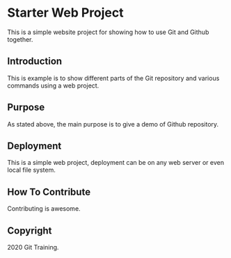 # Starter Web Project

This is a simple website project for showing how to use Git and Github together.

## Introduction

This is example is to show different parts of the Git repository and various commands using a web project.

## Purpose

As stated above, the main purpose is to give a demo of Github repository.

## Deployment

This is  a simple web project, deployment can be on any web server or even local file system. 

## How To Contribute

Contributing is awesome. 

## Copyright

2020 Git Training.